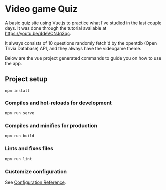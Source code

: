 # Video game Quiz
A basic quiz site using Vue.js to practice what I've studied in the last couple days. It was done through the tutorial available at https://youtu.be/4deVCNJq3qc.

It always consists of 10 questions randomly fetch'd by the opentdb (Open Trivia Database) API, and they always have the videogame theme. 

Below are the vue project generated commands to guide you on how to use the app.

## Project setup
```
npm install
```

### Compiles and hot-reloads for development
```
npm run serve
```

### Compiles and minifies for production
```
npm run build
```

### Lints and fixes files
```
npm run lint
```

### Customize configuration
See [Configuration Reference](https://cli.vuejs.org/config/).
